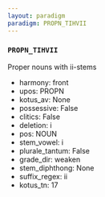 ```yaml
---
layout: paradigm
paradigm: PROPN_TIHVII
---
```

### ` PROPN_TIHVII `

Proper nouns with ii-stems
* harmony: front
* upos: PROPN
* kotus_av: None
* possessive: False
* clitics: False
* deletion: i
* pos: NOUN
* stem_vowel: i
* plurale_tantum: False
* grade_dir: weaken
* stem_diphthong: None
* suffix_regex: ii
* kotus_tn: 17
